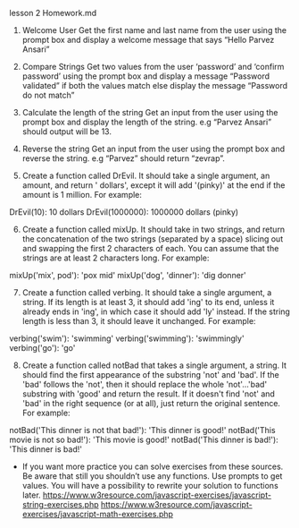 lesson 2 Homework.md

1. Welcome User
   Get the first name and last name from the user using the prompt box and display a welcome message that says “Hello Parvez Ansari”

2. Compare Strings
   Get two values from the user ‘password’ and ‘confirm password’ using the prompt box and display a message “Password validated” if both the values match else display the message “Password do not match”

3. Calculate the length of the string
   Get an input from the user using the prompt box and display the length of the string.
   e.g “Parvez Ansari” should output will be 13.

4. Reverse the string
   Get an input from the user using the prompt box and reverse the string.
   e.g “Parvez” should return “zevrap”.

5. Create a function called DrEvil. It should take a single argument, an amount, and return '<amount> dollars', except it will add '(pinky)' at the end if the amount is 1 million. For example:

DrEvil(10): 10 dollars
DrEvil(1000000): 1000000 dollars (pinky)

6. Create a function called mixUp. It should take in two strings, and return the concatenation of the two strings (separated by a space) slicing out and swapping the first 2 characters of each. You can assume that the strings are at least 2 characters long. For example:

mixUp('mix', pod'): 'pox mid'
mixUp('dog', 'dinner'): 'dig donner'

7. Create a function called verbing. It should take a single argument, a string. If its length is at least 3, it should add 'ing' to its end, unless it already ends in 'ing', in which case it should add 'ly' instead. If the string length is less than 3, it should leave it unchanged. For example:

verbing('swim'): 'swimming'
verbing('swimming'): 'swimmingly'
verbing('go'): 'go'

8. Create a function called notBad that takes a single argument, a string. It should find the first appearance of the substring 'not' and 'bad'. If the 'bad' follows the 'not', then it should replace the whole 'not'...'bad' substring with 'good' and return the result. If it doesn't find 'not' and 'bad' in the right sequence (or at all), just return the original sentence.
   For example:

notBad('This dinner is not that bad!'): 'This dinner is good!'
notBad('This movie is not so bad!'): 'This movie is good!'
notBad('This dinner is bad!'): 'This dinner is bad!'

- If you want more practice you can solve exercises from these sources. Be aware that still you shouldn’t use any functions. Use prompts to get values. You will have a possibility to rewrite your solution to functions later.
  https://www.w3resource.com/javascript-exercises/javascript-string-exercises.php
  https://www.w3resource.com/javascript-exercises/javascript-math-exercises.php
